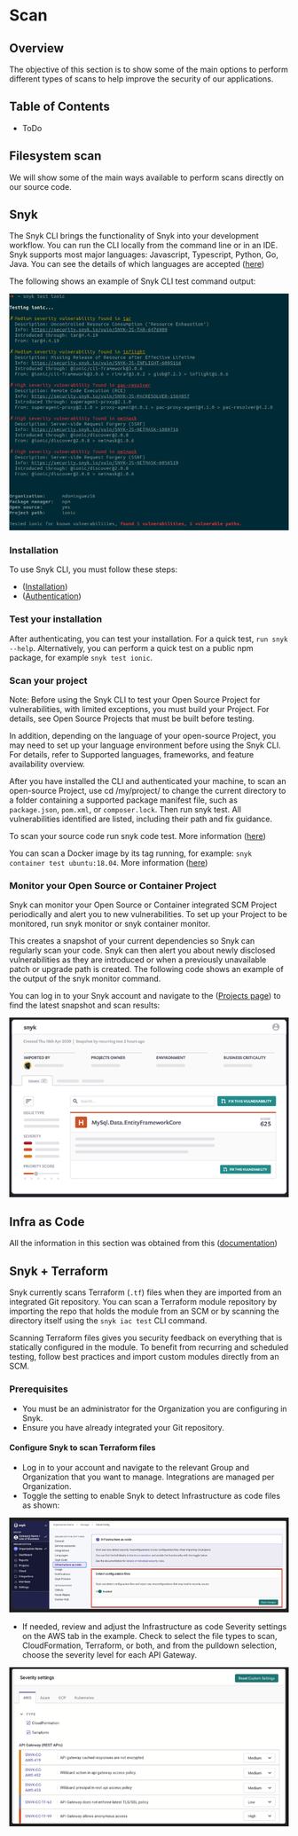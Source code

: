# Scan

## Overview

The objective of this section is to show some of the main options to perform different types of scans to help improve the security of our applications.

## Table of Contents

- ToDo

## Filesystem scan

We will show some of the main ways available to perform scans directly on our source code.

## Snyk

The Snyk CLI brings the functionality of Snyk into your development workflow. You can run the CLI locally from the command line or in an IDE.
Snyk supports most major languages: Javascript, Typescript, Python, Go, Java. You can see the details of which languages are accepted ([here](https://docs.snyk.io/getting-started/supported-languages-and-frameworks))

The following shows an example of Snyk CLI test command output:

![Snyk Scan](examples/security-assessments-guide/assets/scan-snyk.png)

### Installation

To use Snyk CLI, you must follow these steps:

- ([Installation](https://docs.snyk.io/snyk-cli/install-or-update-the-snyk-cli))
- ([Authentication](https://docs.snyk.io/snyk-cli/authenticate-the-cli-with-your-account))

### Test your installation

After authenticating, you can test your installation. For a quick test, `run snyk --help`.
Alternatively, you can perform a quick test on a public npm package, for example `snyk test ionic`.

### Scan your project

Note: Before using the Snyk CLI to test your Open Source Project for vulnerabilities, with limited exceptions, you must build your Project. For details, see Open Source Projects that must be built before testing.

In addition, depending on the language of your open-source Project, you may need to set up your language environment before using the Snyk CLI. For details, refer to Supported languages, frameworks, and feature availability overview.

After you have installed the CLI and authenticated your machine, to scan an open-source Project, use cd /my/project/ to change the current directory to a folder containing a supported package manifest file, such as `package.json`, `pom.xml`, or `composer.lock`. Then run snyk test. All vulnerabilities identified are listed, including their path and fix guidance.

To scan your source code run snyk code test. More information ([here](https://docs.snyk.io/snyk-cli/scan-and-maintain-projects-using-the-cli/snyk-cli-for-open-source))

You can scan a Docker image by its tag running, for example: `snyk container test ubuntu:18.04`. More information ([here](https://docs.snyk.io/snyk-cli/commands/container))

### Monitor your Open Source or Container Project

Snyk can monitor your Open Source or Container integrated SCM Project periodically and alert you to new vulnerabilities. To set up your Project to be monitored, run snyk monitor or snyk container monitor.

This creates a snapshot of your current dependencies so Snyk can regularly scan your code. Snyk can then alert you about newly disclosed vulnerabilities as they are introduced or when a previously unavailable patch or upgrade path is created. The following code shows an example of the output of the snyk monitor command.

You can log in to your Snyk account and navigate to the ([Projects page](https://app.snyk.io/projects?_gl=1*18cfs1o*_ga*MjA0MzE3ODY5Mi4xNzA4NjIzNzk4*_ga_X9SH3KP7B4*MTcxMTQ3NTk5OC40LjEuMTcxMTQ3NjkzNy4wLjAuMA..)) to find the latest snapshot and scan results:

![Snyk Snapshots](examples/security-assessments-guide/assets/snyk-snapshots.png)

## Infra as Code

All the information in this section was obtained from this ([documentation](https://docs.snyk.io/scan-with-snyk/snyk-iac/scan-your-iac-source-code))

## Snyk + Terraform

Snyk currently scans Terraform (`.tf`) files when they are imported from an integrated Git repository. You can scan a Terraform module repository by importing the repo that holds the module from an SCM or by scanning the directory itself using the `snyk iac test` CLI command.

Scanning Terraform files gives you security feedback on everything that is statically configured in the module. To benefit from recurring and scheduled testing, follow best practices and import custom modules directly from an SCM.

### Prerequisites

- You must be an administrator for the Organization you are configuring in Snyk.
- Ensure you have already integrated your Git repository.

#### Configure Snyk to scan Terraform files

- Log in to your account and navigate to the relevant Group and Organization that you want to manage.
  Integrations are managed per Organization.
- Toggle the setting to enable Snyk to detect Infrastructure as code files as shown:

![Snyk iac-1](examples/security-assessments-guide/assets/snyk-iac-1.png)

- If needed, review and adjust the Infrastructure as code Severity settings on the AWS tab in the example.
  Check to select the file types to scan, CloudFormation, Terraform, or both, and from the pulldown selection, choose the severity level for each API Gateway.

![Snyk iac-2](examples/security-assessments-guide/assets/snyk-iac-2.png)
